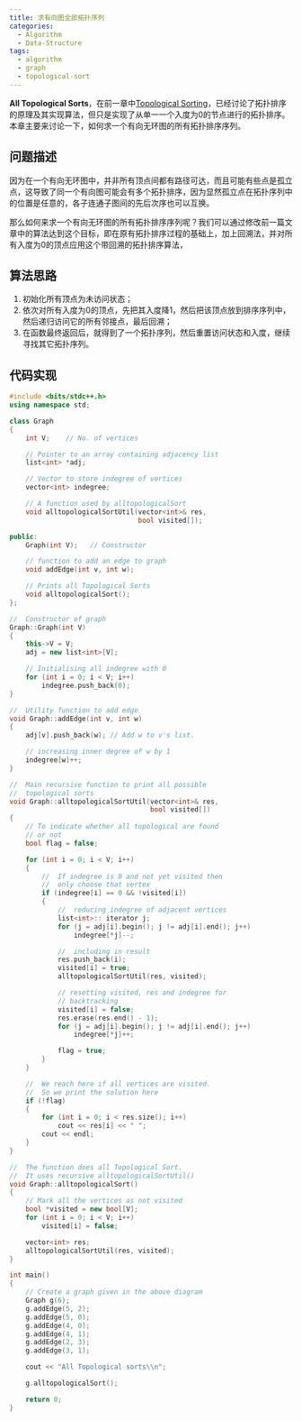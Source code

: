 ```yaml
---
title: 求有向图全部拓扑序列
categories:
  - Algorithm
  - Data-Structure
tags:
  - algorithm
  - graph
  - topological-sort
---
```

**All Topological Sorts**，在前一章中[Topological Sorting](https://yuechuanx.com/2018/05/01/DataStructure/%E6%B1%82%E6%9C%89%E5%90%91%E5%9B%BE%E7%9A%84%E6%8B%93%E6%89%91%E6%8E%92%E5%BA%8F/)，已经讨论了拓扑排序的原理及其实现算法，但只是实现了从单一一个入度为0的节点进行的拓扑排序。本章主要来讨论一下，如何求一个有向无环图的所有拓扑排序序列。

## 问题描述

因为在一个有向无环图中，并非所有顶点间都有路径可达，而且可能有些点是孤立点，这导致了同一个有向图可能会有多个拓扑排序，因为显然孤立点在拓扑序列中的位置是任意的，各子连通子图间的先后次序也可以互换。

那么如何来求一个有向无环图的所有拓扑排序序列呢？我们可以通过修改前一篇文章中的算法达到这个目标，即在原有拓扑排序过程的基础上，加上回溯法，并对所有入度为0的顶点应用这个带回溯的拓扑排序算法，

## 算法思路

1. 初始化所有顶点为未访问状态；
2. 依次对所有入度为0的顶点，先把其入度降1，然后把该顶点放到排序序列中，然后递归访问它的所有邻接点，最后回溯；
3. 在函数最终返回后，就得到了一个拓扑序列，然后重置访问状态和入度，继续寻找其它拓扑序列。

## 代码实现

~~~cpp
#include <bits/stdc++.h>
using namespace std;

class Graph
{
    int V;    // No. of vertices

    // Pointer to an array containing adjacency list
    list<int> *adj;

    // Vector to store indegree of vertices
    vector<int> indegree;

    // A function used by alltopologicalSort
    void alltopologicalSortUtil(vector<int>& res,
                                bool visited[]);

public:
    Graph(int V);   // Constructor

    // function to add an edge to graph
    void addEdge(int v, int w);

    // Prints all Topological Sorts
    void alltopologicalSort();
};

//  Constructor of graph
Graph::Graph(int V)
{
    this->V = V;
    adj = new list<int>[V];

    // Initialising all indegree with 0
    for (int i = 0; i < V; i++)
        indegree.push_back(0);
}

//  Utility function to add edge
void Graph::addEdge(int v, int w)
{
    adj[v].push_back(w); // Add w to v's list.

    // increasing inner degree of w by 1
    indegree[w]++;
}

//  Main recursive function to print all possible
//  topological sorts
void Graph::alltopologicalSortUtil(vector<int>& res,
                                   bool visited[])
{
    // To indicate whether all topological are found
    // or not
    bool flag = false; 

    for (int i = 0; i < V; i++)
    {
        //  If indegree is 0 and not yet visited then
        //  only choose that vertex
        if (indegree[i] == 0 && !visited[i])
        {
            //  reducing indegree of adjacent vertices
            list<int>:: iterator j;
            for (j = adj[i].begin(); j != adj[i].end(); j++)
                indegree[*j]--;

            //  including in result
            res.push_back(i);
            visited[i] = true;
            alltopologicalSortUtil(res, visited);

            // resetting visited, res and indegree for
            // backtracking
            visited[i] = false;
            res.erase(res.end() - 1);
            for (j = adj[i].begin(); j != adj[i].end(); j++)
                indegree[*j]++;

            flag = true;
        }
    }

    //  We reach here if all vertices are visited.
    //  So we print the solution here
    if (!flag)
    {
        for (int i = 0; i < res.size(); i++)
            cout << res[i] << " ";
        cout << endl;
    }
}

//  The function does all Topological Sort.
//  It uses recursive alltopologicalSortUtil()
void Graph::alltopologicalSort()
{
    // Mark all the vertices as not visited
    bool *visited = new bool[V];
    for (int i = 0; i < V; i++)
        visited[i] = false;

    vector<int> res;
    alltopologicalSortUtil(res, visited);
}

int main()
{
    // Create a graph given in the above diagram
    Graph g(6);
    g.addEdge(5, 2);
    g.addEdge(5, 0);
    g.addEdge(4, 0);
    g.addEdge(4, 1);
    g.addEdge(2, 3);
    g.addEdge(3, 1);

    cout << "All Topological sorts\\n";

    g.alltopologicalSort();

    return 0;
}
~~~

